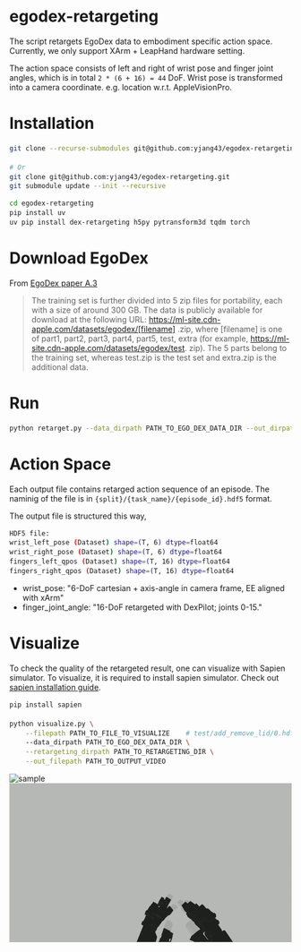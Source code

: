 # egodex-retargeting

The script retargets EgoDex data to embodiment specific action space.
Currently, we only support XArm + LeapHand hardware setting.

The action space consists of left and right of wrist pose and finger joint angles, which is in total `2 * (6 + 16) = 44` DoF.
Wrist pose is transformed into a camera coordinate. e.g. location w.r.t. AppleVisionPro.

# Installation

```bash
git clone --recurse-submodules git@github.com:yjang43/egodex-retargeting.git

# Or
git clone git@github.com:yjang43/egodex-retargeting.git
git submodule update --init --recursive

```

```bash
cd egodex-retargeting
pip install uv
uv pip install dex-retargeting h5py pytransform3d tqdm torch
```

# Download EgoDex
From [EgoDex paper A.3](https://arxiv.org/pdf/2505.11709)
>The training set is further divided into 5 zip files for portability,
each with a size of around 300 GB. The data is publicly available for download at the following URL: https://ml-site.cdn-apple.com/datasets/egodex/[filename]
.zip, where [filename] is one of part1, part2, part3, part4, part5, test,
extra (for example, https://ml-site.cdn-apple.com/datasets/egodex/test.
zip). The 5 parts belong to the training set, whereas test.zip is the test set and extra.zip is
the additional data. 

# Run

```bash
python retarget.py --data_dirpath PATH_TO_EGO_DEX_DATA_DIR --out_dirpath PATH_TO_OUTPUT_DIR
```

# Action Space
Each output file contains retarged action sequence of an episode.
The naminig of the file is in `{split}/{task_name}/{episode_id}.hdf5` format.

The output file is structured this way,
```bash
HDF5 file:
wrist_left_pose (Dataset) shape=(T, 6) dtype=float64
wrist_right_pose (Dataset) shape=(T, 6) dtype=float64
fingers_left_qpos (Dataset) shape=(T, 16) dtype=float64
fingers_right_qpos (Dataset) shape=(T, 16) dtype=float64
```

* wrist_pose: "6-DoF cartesian + axis-angle in camera frame, EE aligned with xArm"
* finger_joint_angle: "16-DoF retargeted with DexPilot; joints 0-15."


# Visualize
To check the quality of the retargeted result, one can visualize with Sapien simulator.
To visualize, it is required to install sapien simulator.
Check out [sapien installation guide](https://sapien-sim.github.io/docs/user_guide/getting_started/installation.html).

```bash
pip install sapien

python visualize.py \
    --filepath PATH_TO_FILE_TO_VISUALIZE    # test/add_remove_lid/0.hdf5 \
    --data_dirpath PATH_TO_EGO_DEX_DATA_DIR \
    --retargeting_dirpath PATH_TO_RETARGETING_DIR \
    --out_filepath PATH_TO_OUTPUT_VIDEO
```


![sample](asset/sample.gif)
![retargeted](asset/retargeted.gif)
